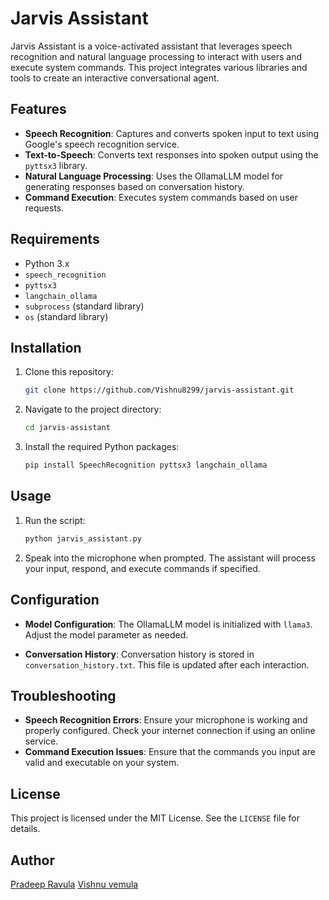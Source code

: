 # Jarvis Assistant

Jarvis Assistant is a voice-activated assistant that leverages speech recognition and natural language processing to interact with users and execute system commands. This project integrates various libraries and tools to create an interactive conversational agent.

## Features

- **Speech Recognition**: Captures and converts spoken input to text using Google's speech recognition service.
- **Text-to-Speech**: Converts text responses into spoken output using the `pyttsx3` library.
- **Natural Language Processing**: Uses the OllamaLLM model for generating responses based on conversation history.
- **Command Execution**: Executes system commands based on user requests.
## Requirements

- Python 3.x
- `speech_recognition`
- `pyttsx3`
- `langchain_ollama`
- `subprocess` (standard library)
- `os` (standard library)

## Installation

1. Clone this repository:
    ```bash
    git clone https://github.com/Vishnu8299/jarvis-assistant.git
    ```
2. Navigate to the project directory:
    ```bash
    cd jarvis-assistant
    ```
3. Install the required Python packages:
    ```bash
    pip install SpeechRecognition pyttsx3 langchain_ollama
    ```

## Usage

1. Run the script:
    ```bash
    python jarvis_assistant.py
    ```
2. Speak into the microphone when prompted. The assistant will process your input, respond, and execute commands if specified.

## Configuration

- **Model Configuration**: The OllamaLLM model is initialized with `llama3`. Adjust the model parameter as needed.

- **Conversation History**: Conversation history is stored in `conversation_history.txt`. This file is updated after each interaction.

## Troubleshooting

- **Speech Recognition Errors**: Ensure your microphone is working and properly configured. Check your internet connection if using an online service.
- **Command Execution Issues**: Ensure that the commands you input are valid and executable on your system.

## License

This project is licensed under the MIT License. See the `LICENSE` file for details.

## Author

[Pradeep Ravula](https://github.com/pradeepravula8)
[Vishnu vemula](https://github.com/vishnu8299)
